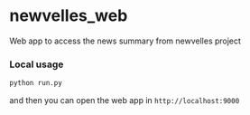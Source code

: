 # newvelles_web

Web app to access the news summary from newvelles project

### Local usage

```bash
python run.py
```

and then you can open the web app in `http://localhost:9000`
